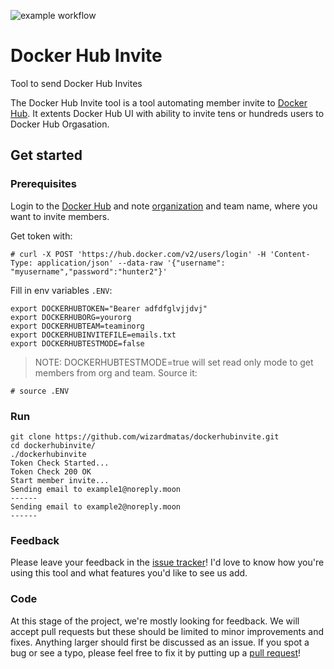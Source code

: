 ![example workflow](https://github.com/wizardmatas/dockerhubinvite/actions/workflows/go.yml/badge.svg)

# Docker Hub Invite
Tool to send Docker Hub Invites

The Docker Hub Invite tool is a tool automating member invite to 
[Docker Hub](https://hub.docker.com).
It extents Docker Hub UI with ability to invite tens or hundreds users to Docker Hub Orgasation.

## Get started

### Prerequisites

Login to the [Docker Hub](https://hub.docker.com) and note [organization]((https://hub.docker.com/orgs)) and team name, where you want to invite members.

Get token with:
```console
# curl -X POST 'https://hub.docker.com/v2/users/login' -H 'Content-Type: application/json' --data-raw '{"username": "myusername","password":"hunter2"}'
```
Fill in env variables `.ENV`:
```
export DOCKERHUBTOKEN="Bearer adfdfglvjjdvj"
export DOCKERHUBORG=yourorg
export DOCKERHUBTEAM=teaminorg
export DOCKERHUBINVITEFILE=emails.txt
export DOCKERHUBTESTMODE=false
```
> NOTE: DOCKERHUBTESTMODE=true will set read only mode to get members from org and team.
Source it:
```
# source .ENV
```


### Run

```
git clone https://github.com/wizardmatas/dockerhubinvite.git
cd dockerhubinvite/
./dockerhubinvite
Token Check Started...
Token Check 200 OK
Start member invite...
Sending email to example1@noreply.moon 
------
Sending email to example2@noreply.moon 
------
```

### Feedback

Please leave your feedback in the
[issue tracker](https://github.com/wizardmatas/dockerhubinvite/issues)!
I'd love to know how you're using this tool and what features you'd like to see
us add.

### Code

At this stage of the project, we're mostly looking for feedback. We will accept
pull requests but these should be limited to minor improvements and fixes.
Anything larger should first be discussed as an issue.
If you spot a bug or see a typo, please feel free to fix it by putting up a
[pull request](https://github.com/wizardmatas/dockerhubinvite/pulls)!